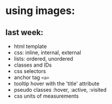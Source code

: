 # using images:

## last week:

- html template 
- css: inline, internal, external
- lists: ordered, unordered
- classes and IDs
- css selectors
- anchor tag `<a>`
- tooltip hover with the 'title' attribute
- pseudo classes :hover, :active, :visited
- css units of measurements